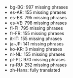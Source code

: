 - bg-BG: 997 missing phrases
- es-AR: 155 missing phrases
- es-ES: 795 missing phrases
- es-VE: 798 missing phrases
- fi-FI: 795 missing phrases
- fr-FR: 155 missing phrases
- it-IT: 155 missing phrases
- ja-JP: 141 missing phrases
- ko-KR: 3 missing phrases
- nl-NL: 155 missing phrases
- pl-PL: 970 missing phrases
- ru-RU: 252 missing phrases
- zh-Hans: fully translated
